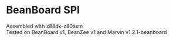 # BeanBoard SPI

Assembled with z88dk-z80asm  
Tested on BeanBoard v1, BeanZee v1 and Marvin v1.2.1-beanboard